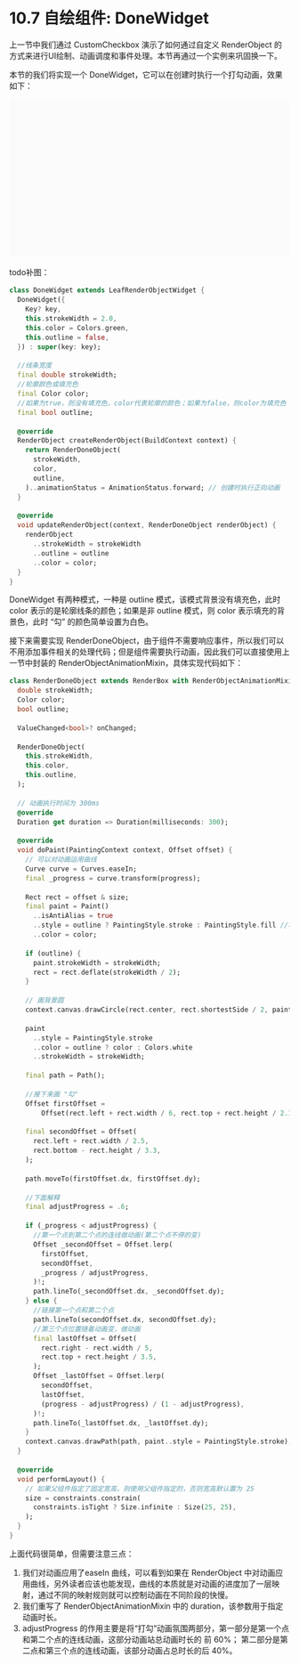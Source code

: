 # 10.7 自绘组件: DoneWidget

上一节中我们通过 CustomCheckbox 演示了如何通过自定义 RenderObject 的方式来进行UI绘制、动画调度和事件处理。本节再通过一个实例来巩固换一下。

本节的我们将实现一个 DoneWidget，它可以在创建时执行一个打勾动画，效果如下：

![DoneWidget](../imgs/done.gif)

todo补图：

```dart
class DoneWidget extends LeafRenderObjectWidget {
  DoneWidget({
    Key? key,
    this.strokeWidth = 2.0,
    this.color = Colors.green,
    this.outline = false,
  }) : super(key: key);

  //线条宽度
  final double strokeWidth;
  //轮廓颜色或填充色
  final Color color;
  //如果为true，则没有填充色，color代表轮廓的颜色；如果为false，则color为填充色
  final bool outline;

  @override
  RenderObject createRenderObject(BuildContext context) {
    return RenderDoneObject(
      strokeWidth,
      color,
      outline,
    )..animationStatus = AnimationStatus.forward; // 创建时执行正向动画
  }

  @override
  void updateRenderObject(context, RenderDoneObject renderObject) {
    renderObject
      ..strokeWidth = strokeWidth
      ..outline = outline
      ..color = color;
  }
}
```

DoneWidget 有两种模式，一种是 outline 模式，该模式背景没有填充色，此时 color 表示的是轮廓线条的颜色；如果是非 outline 模式，则 color 表示填充的背景色，此时 “勾” 的颜色简单设置为白色。

接下来需要实现 RenderDoneObject，由于组件不需要响应事件，所以我们可以不用添加事件相关的处理代码；但是组件需要执行动画，因此我们可以直接使用上一节中封装的 RenderObjectAnimationMixin，具体实现代码如下：

```dart
class RenderDoneObject extends RenderBox with RenderObjectAnimationMixin {
  double strokeWidth;
  Color color;
  bool outline;

  ValueChanged<bool>? onChanged;

  RenderDoneObject(
    this.strokeWidth,
    this.color,
    this.outline,
  );

  // 动画执行时间为 300ms
  @override
  Duration get duration => Duration(milliseconds: 300);

  @override
  void doPaint(PaintingContext context, Offset offset) {
    // 可以对动画运用曲线
    Curve curve = Curves.easeIn;
    final _progress = curve.transform(progress);

    Rect rect = offset & size;
    final paint = Paint()
      ..isAntiAlias = true
      ..style = outline ? PaintingStyle.stroke : PaintingStyle.fill //填充
      ..color = color;

    if (outline) {
      paint.strokeWidth = strokeWidth;
      rect = rect.deflate(strokeWidth / 2);
    }

    // 画背景圆
    context.canvas.drawCircle(rect.center, rect.shortestSide / 2, paint);

    paint
      ..style = PaintingStyle.stroke
      ..color = outline ? color : Colors.white
      ..strokeWidth = strokeWidth;

    final path = Path();
    
    //接下来画 "勾"
    Offset firstOffset =
        Offset(rect.left + rect.width / 6, rect.top + rect.height / 2.1);

    final secondOffset = Offset(
      rect.left + rect.width / 2.5,
      rect.bottom - rect.height / 3.3,
    );

    path.moveTo(firstOffset.dx, firstOffset.dy);
    
    //下面解释
    final adjustProgress = .6;
    
    if (_progress < adjustProgress) {
      //第一个点到第二个点的连线做动画(第二个点不停的变)
      Offset _secondOffset = Offset.lerp(
        firstOffset,
        secondOffset,
        _progress / adjustProgress,
      )!;
      path.lineTo(_secondOffset.dx, _secondOffset.dy);
    } else {
      //链接第一个点和第二个点
      path.lineTo(secondOffset.dx, secondOffset.dy);
      //第三个点位置随着动画变，做动画
      final lastOffset = Offset(
        rect.right - rect.width / 5,
        rect.top + rect.height / 3.5,
      );
      Offset _lastOffset = Offset.lerp(
        secondOffset,
        lastOffset,
        (progress - adjustProgress) / (1 - adjustProgress),
      )!;
      path.lineTo(_lastOffset.dx, _lastOffset.dy);
    }
    context.canvas.drawPath(path, paint..style = PaintingStyle.stroke);
  }

  @override
  void performLayout() {
    // 如果父组件指定了固定宽高，则使用父组件指定的，否则宽高默认置为 25
    size = constraints.constrain(
      constraints.isTight ? Size.infinite : Size(25, 25),
    );
  }
}
```

上面代码很简单，但需要注意三点：

1.  我们对动画应用了easeIn 曲线，可以看到如果在 RenderObject 中对动画应用曲线，另外读者应该也能发现，曲线的本质就是对动画的进度加了一层映射，通过不同的映射规则就可以控制动画在不同阶段的快慢。
2. 我们重写了 RenderObjectAnimationMixin 中的 duration，该参数用于指定动画时长。 
3. adjustProgress 的作用主要是将“打勾”动画氛围两部分，第一部分是第一个点和第二个点的连线动画，这部分动画站总动画时长的 前 60%； 第二部分是第二点和第三个点的连线动画，该部分动画占总时长的后 40%。

